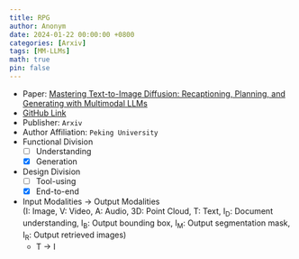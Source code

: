 ```yaml
---
title: RPG
author: Anonym
date: 2024-01-22 00:00:00 +0800
categories: [Arxiv]
tags: [MM-LLMs]
math: true
pin: false
---
```


- Paper: [Mastering Text-to-Image Diffusion: Recaptioning, Planning, and Generating with Multimodal LLMs](https://arxiv.org/abs/2401.11708)
- [GitHub Link](https://github.com/YangLing0818/RPG-DiffusionMaster)
- Publisher: `Arxiv`
- Author Affiliation: `Peking University`
- Functional Division
  + [ ] Understanding
  + [x] Generation
- Design Division
  + [ ] Tool-using
  + [x] End-to-end
- Input Modalities $\rightarrow$ Output Modalities <br />(I: Image, V: Video, A: Audio, 3D: Point Cloud, T: Text, I<sub>D</sub>: Document understanding, I<sub>B</sub>: Output bounding box, I<sub>M</sub>: Output segmentation mask, I<sub>R</sub>: Output retrieved images)
  + T $\rightarrow$ I

